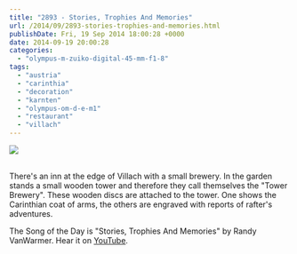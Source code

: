```yaml
---
title: "2893 - Stories, Trophies And Memories"
url: /2014/09/2893-stories-trophies-and-memories.html
publishDate: Fri, 19 Sep 2014 18:00:28 +0000
date: 2014-09-19 20:00:28
categories: 
  - "olympus-m-zuiko-digital-45-mm-f1-8"
tags: 
  - "austria"
  - "carinthia"
  - "decoration"
  - "karnten"
  - "olympus-om-d-e-m1"
  - "restaurant"
  - "villach"
---
```

<div class="container">
<div class="center"><a target="_blank" href="https://d25zfm9zpd7gm5.cloudfront.net/1200x1200/2014/20140830_155724_lr.jpg"><img src="https://d25zfm9zpd7gm5.cloudfront.net/0600x0600/2014/20140830_155724_lr.jpg" /></a></div>
</div>
<br />

There's an inn at the edge of Villach with a small brewery. In the garden stands a small wooden tower and therefore they call themselves the "Tower Brewery". These wooden discs are attached to the tower. One shows the Carinthian coat of arms, the others are engraved with reports of rafter's adventures.

The Song of the Day is "Stories, Trophies And Memories" by Randy VanWarmer. Hear it on <a href="https://www.youtube.com/watch?v=Kf7edWkjleg" target="_blank">YouTube</a>.
